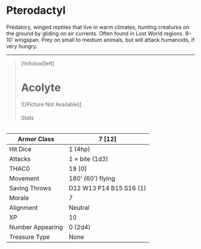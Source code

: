 # Pterodactyl

Predatory, winged reptiles that live in warm climates, hunting creatures on the ground by gliding on air currents. Often found in Lost World regions. 8–10’ wingspan. Prey on small to medium animals, but will attack humanoids, if very hungry.

------
> [!infobox|left] 
>  # Acolyte 
>  ![[Picture Not Available]] 
>  ###### Stats 
| Armor Class     | 7 [12]                  |
| ---------------- | ----------------------- |
| Hit Dice         | 1 (4hp)                 |
| Attacks          | 1 × bite (1d3)          |
| THAC0            | 19 [0]                  |
| Movement         | 180’ (60’) flying       |
| Saving Throws    | D12 W13 P14 B15 S16 (1) |
| Morale           | 7                       |
| Alignment        | Neutral                 |
| XP               | 10                      |
| Number Appearing | 0 (2d4)                 |
| Treasure Type    | None                    |
